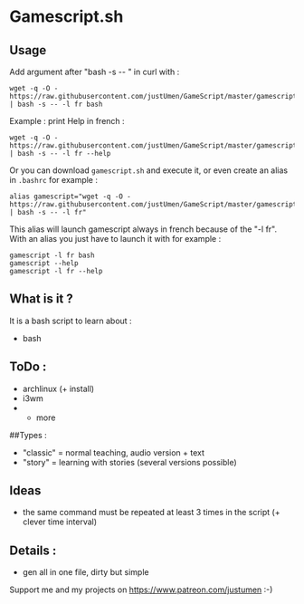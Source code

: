 # Gamescript.sh

## Usage

Add argument after "bash -s -- " in curl with :

    wget -q -O - https://raw.githubusercontent.com/justUmen/GameScript/master/gamescript.sh | bash -s -- -l fr bash

Example : print Help in french :

    wget -q -O - https://raw.githubusercontent.com/justUmen/GameScript/master/gamescript.sh | bash -s -- -l fr --help

Or you can download `gamescript.sh` and execute it, or even create an alias in `.bashrc` for example :

    alias gamescript="wget -q -O - https://raw.githubusercontent.com/justUmen/GameScript/master/gamescript.sh | bash -s -- -l fr"

This alias will launch gamescript always in french because of the "-l fr".
With an alias you just have to launch it with for example :

    gamescript -l fr bash
    gamescript --help
    gamescript -l fr --help


## What is it ?

It is a bash script to learn about :

* bash

## ToDo :

* archlinux (+ install)
* i3wm
* + more

##Types :

* "classic" = normal teaching, audio version + text
* "story" = learning with stories (several versions possible)

## Ideas

* the same command must be repeated at least 3 times in the script (+ clever time interval)

## Details :

* gen all in one file, dirty but simple

Support me and my projects on https://www.patreon.com/justumen :-)
